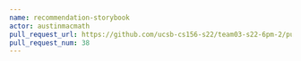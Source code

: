 ```yaml
---
name: recommendation-storybook
actor: austinmacmath
pull_request_url: https://github.com/ucsb-cs156-s22/team03-s22-6pm-2/pull/38
pull_request_num: 38
---
```

